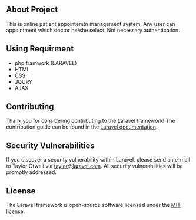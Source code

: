 
## About Project

This is online patient appointemtn management system. Any user can appointment which doctor he/she select.
Not necessary authentication.

## Using Requirment
 - php framwork (LARAVEL)
 - HTML
 - CSS
 - JQURY
 - AJAX

## Contributing

Thank you for considering contributing to the Laravel framework! The contribution guide can be found in the [Laravel documentation](https://laravel.com/docs/contributions).

## Security Vulnerabilities

If you discover a security vulnerability within Laravel, please send an e-mail to Taylor Otwell via [taylor@laravel.com](mailto:taylor@laravel.com). All security vulnerabilities will be promptly addressed.

## License

The Laravel framework is open-source software licensed under the [MIT license](https://opensource.org/licenses/MIT).
